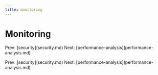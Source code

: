 ```yaml
---
title: monitoring
---
```


# Monitoring

Prev: \[security](security.md) Next:
\[performance-analysis](performance-analysis.md)

Prev: \[security](security.md) Next:
\[performance-analysis](performance-analysis.md)
